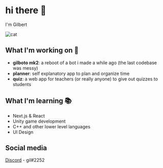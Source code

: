 

# hi there 👋

I'm Gilbert

![cat](https://media.giphy.com/media/vFKqnCdLPNOKc/giphy.gif)

## What I'm working on 🔨
- **gilboto mk2**: 
    a reboot of a bot i made a while ago (the last codebase was messy)
- **planner**:
    self explanatory app to plan and organize time
- **quiz**:
    a web app for teachers (or really anyone) to give out quizzes to students

## What I'm learning 📚
- Next.js & React
- Unity game development
- C++ and other lower level languages
- UI Design

## Social media
[Discord](discord.com) - gil#2252

<!--
**giilbert/giilbert** is a ✨ _special_ ✨ repository because its `README.md` (this file) appears on your GitHub profile.

Here are some ideas to get you started:

- 🔭 I’m currently working on ...
- 🌱 I’m currently learning ...
- 👯 I’m looking to collaborate on ...
- 🤔 I’m looking for help with ...
- 💬 Ask me about ...
- 📫 How to reach me: ...
- ⚡ Fun fact: ...
-->
